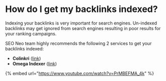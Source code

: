 # How do I get my backlinks indexed?

Indexing your backlinks is very important for search engines. Un-indexed backlinks may get ignored from search engines resulting in poor results for your ranking campaigns.

SEO Neo team highly recommends the following 2 services to get your backlinks indexed:

* **Colinkri** ([link](https://l.facebook.com/l.php?u=https%3A%2F%2Fwww.colinkri.com%2F%3Ffbclid%3DIwAR3KhOWHNk0z4b-1En6phOExUqhXsOmFh6ht4kwmFNHbiH83coSFcTxXANY\&h=AT1wGs2tJjjFp5cFFUocZFCe2IUoi5RhXsSX9yvltyuL6r-\_KJyzZXf4KAJwReCAPpFSN9KcD9SKP\_F64ldZC3Ip9HrbmdwzZEEg5lU\_KpXp-Emf5nObD3XSn0buVvJhb3l7&\_\_tn\_\_=-UK-R\&c\[0]=AT3RLQsclqB3-ntVr4Loox-e8\_3eORLwQgfXjXOfI0hQt5wphGyDKPOlOGnmFhQQSVSB-Drga1KZINuaQtwiJNH7JC8S5Vy2Elta1nHIM4oGZ08JOGZl6w2c0GVQkxBQJrnrcZkpJYGjqe0tPxyqseM3xrsYIkwb8AntEiZBUbo\_g8MG0WQMR3om7wWpaBVHWsYQLLco38ouQgYPDXM))
* **Omega Indexer** ([link](https://l.facebook.com/l.php?u=https%3A%2F%2Fwww.omegaindexer.com%2F%3Ffbclid%3DIwAR2PT4gV\_UfswywIT\_ZjpzbIy\_HmOEhPLeo7osM6TwmIuRnuoLwOQJ7gB6M\&h=AT3m9YaCi-ChQHaxQlETmFCnZ2kwEe\_5fam7ARr3E1-Of-gXLIEt6vqXGXS6HdgVxHLXkUUGcC3oiUd53-CqWDte1iCge5s4ybFmpcoTpxD4ETpK3CcJZ\_\_S747Au2z7M2dH&\_\_tn\_\_=-UK-R\&c\[0]=AT3RLQsclqB3-ntVr4Loox-e8\_3eORLwQgfXjXOfI0hQt5wphGyDKPOlOGnmFhQQSVSB-Drga1KZINuaQtwiJNH7JC8S5Vy2Elta1nHIM4oGZ08JOGZl6w2c0GVQkxBQJrnrcZkpJYGjqe0tPxyqseM3xrsYIkwb8AntEiZBUbo\_g8MG0WQMR3om7wWpaBVHWsYQLLco38ouQgYPDXM))

{% embed url="https://www.youtube.com/watch?v=PrMBEFMA_4k" %}
